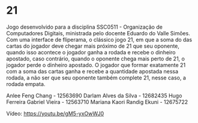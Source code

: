 # 21
Jogo desenvolvido para a disciplina SSC0511 - Organização de Computadores Digitais,  ministrada pelo docente Eduardo do Valle Simões. Com uma interface de fliperama, o clássico jogo 21, em que a soma do das cartas do jogador deve chegar mais próximo de 21 que seu oponente, quando isso acontece o jogador ganha a rodada e recebe o dinheiro apostado, caso contrário, quando o oponente chega mais perto de 21, o jogador perde o dinheiro apostado. O jogador que formar exatamente 21 com a soma das cartas ganha e recebe a quantidade apostada nessa rodada, a não ser que seu oponente também complete 21, nesse caso, a rodada empata. 

Anlee Feng Chang - 12563690 
Darlam Alves da Silva - 12682435 
Hugo Ferreira Gabriel Vieira - 12563710 
Mariana Kaori Randig Ekuni - 12675722

Vídeo: https://youtu.be/gM5-yxOwWJ0
